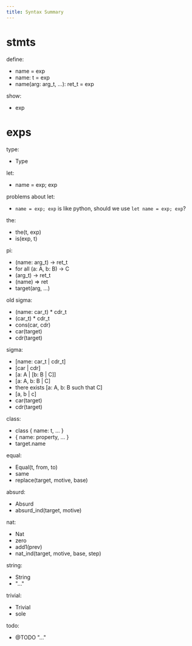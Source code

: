 ```yaml
---
title: Syntax Summary
---
```


# stmts

define:
- name = exp
- name: t = exp
- name(arg: arg_t, ...): ret_t = exp

show:
- exp

# exps

type:
- Type

let:
- name = exp; exp

problems about let:
- `name = exp; exp` is like python, should we use `let name = exp; exp`?

the:
- the(t, exp)
- is(exp, t)

pi:
- (name: arg_t) -> ret_t
- for all (a: A, b: B) -> C
- (arg_t) -> ret_t
- (name) => ret
- target(arg, ...)

old sigma:
- (name: car_t) * cdr_t
- (car_t) * cdr_t
- cons(car, cdr)
- car(target)
- cdr(target)

sigma:
- [name: car_t | cdr_t]
- [car | cdr]
- [a: A | [b: B | C]]
- [a: A, b: B | C]
- there exists [a: A, b: B such that C]
- [a, b | c]
- car(target)
- cdr(target)

class:
- class { name: t, ... }
- { name: property, ... }
- target.name

equal:
- Equal(t, from, to)
- same
- replace(target, motive, base)

absurd:
- Absurd
- absurd_ind(target, motive)

nat:
- Nat
- zero
- add1(prev)
- nat_ind(target, motive, base, step)

string:
- String
- "..."

trivial:
- Trivial
- sole

todo:
- @TODO "..."
